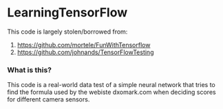 # LearningTensorFlow
This code is largely stolen/borrowed from:

1. https://github.com/mortele/FunWithTensorflow
2. https://github.com/johnands/TensorFlowTesting

### What is this?
This code is a real-world data test of a simple neural network that tries to
find the formula used by the webiste dxomark.com when deciding scores for different
camera sensors.
